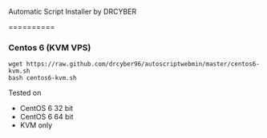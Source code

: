 Automatic Script Installer by DRCYBER

==========

### Centos 6 (KVM VPS)
```
wget https://raw.github.com/drcyber96/autoscriptwebmin/master/centos6-kvm.sh
bash centos6-kvm.sh
```
Tested on
* CentOS 6 32 bit
* CentOS 6 64 bit
* KVM only




